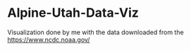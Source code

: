 # Alpine-Utah-Data-Viz

Visualization done by me with the data downloaded from the https://www.ncdc.noaa.gov/ 

